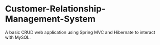 # Customer-Relationship-Management-System
A basic CRUD web application using Spring MVC and Hibernate to interact with MySQL.
